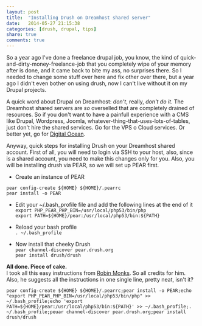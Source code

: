 ```yaml
---
layout: post
title:  "Installing Drush on Dreamhost shared server"
date:   2014-05-27 21:15:38
categories: [drush, drupal, tips]
share: true
comments: true
---
```


So a year ago I've done a freelance drupal job, you know, the kind of quick-and-dirty-money-freelance-job that you completely wipe of your memory after is done, and it came back to bite my ass, no surprises there. So I needed to change some stuff over here and fix other over there, but a year ago I didn't even bother on using drush, now I can't live without it on my Drupal projects.  


A  quick word about Drupal on Dreamhost: *don't*, really, _don't do it_. The Dreamhost shared servers are *so* overselled that are completely drained of resources. So if you don't want to have a painfull experience with a CMS like Drupal, Wordpress, Joomla, whatever-thing-that-uses-lots-of-tables, just don't hire the shared services. Go for the VPS o Cloud services. Or better yet, go for [Digital Ocean](http://digitalocean.com).  


Anyway, quick steps for installing Drush on your Dreamhost shared account. First of all, you will need to login via SSH to your host, also, since is a shared account, you need to make this changes only for you. Also, you will be installing drush via PEAR, so we will set up PEAR first.  

- Create an instance of PEAR

`pear config-create ${HOME} ${HOME}/.pearrc`   
`pear install -o PEAR`   

- Edit your ~/.bash_profile file and add the following lines at the end of it  
`export PHP_PEAR_PHP_BIN=/usr/local/php53/bin/php`   
`export PATH=${HOME}/pear:/usr/local/php53/bin:${PATH}`  

- Reload your bash profile   
`. ~/.bash_profile`   

- Now install that cheeky Drush  
`pear channel-discover pear.drush.org`   
`pear install drush/drush`   

**All done. Piece of cake.**   
I took all this easy instructions from [Robin Monks](http://robinmonks.com/2012/02/installing-drush-on-a-shared-dreamhost-account/). So all credits for him.   
Also, he suggests all the instructions in one single line, pretty neat, isn't it?   

    pear config-create ${HOME} ${HOME}/.pearrc;pear install -o PEAR;echo "export PHP_PEAR_PHP_BIN=/usr/local/php53/bin/php" >> ~/.bash_profile;echo 'export PATH=${HOME}/pear:/usr/local/php53/bin:${PATH}' >> ~/.bash_profile;. ~/.bash_profile;peuar channel-discover pear.drush.org;pear install drush/drush
